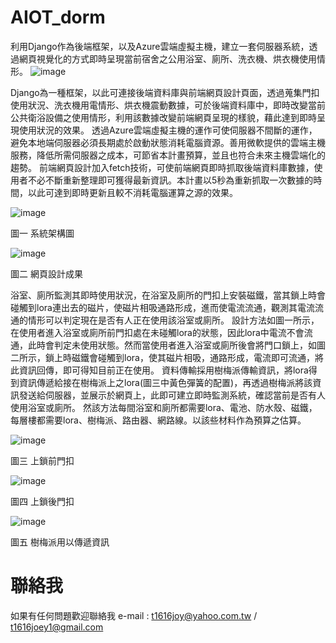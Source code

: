 # AIOT_dorm

利用Django作為後端框架，以及Azure雲端虛擬主機，建立一套伺服器系統，透過網頁視覺化的方式即時呈現當前宿舍之公用浴室、廁所、洗衣機、烘衣機使用情形。
![image](https://user-images.githubusercontent.com/43988698/215307919-6868e861-c04d-4b5a-833d-b24169699bfc.png)

Django為一種框架，以此可連接後端資料庫與前端網頁設計頁面，透過蒐集門扣使用狀況、洗衣機用電情形、烘衣機震動數據，可於後端資料庫中，即時改變當前公共衛浴設備之使用情形，利用該數據改變前端網頁呈現的樣貌，藉此達到即時呈現使用狀況的效果。
透過Azure雲端虛擬主機的運作可使伺服器不間斷的運作，避免本地端伺服器必須長期處於啟動狀態消耗電腦資源。善用微軟提供的雲端主機服務，降低所需伺服器之成本，可節省本計畫預算，並且也符合未來主機雲端化的趨勢。
前端網頁設計加入fetch技術，可使前端網頁即時抓取後端資料庫數據，使用者不必不斷重新整理即可獲得最新資訊。本計畫以5秒為重新抓取一次數據的時間，以此可達到即時更新且較不消耗電腦運算之源的效果。

![image](https://user-images.githubusercontent.com/43988698/215307878-c3711877-f2cc-4121-9599-301aba6c9748.png)

圖一 系統架構圖

![image](https://user-images.githubusercontent.com/43988698/215307897-328ebbda-5419-475d-b3a6-c9d3ace1c540.png)

圖二 網頁設計成果


浴室、廁所監測其即時使用狀況，在浴室及廁所的門扣上安裝磁鐵，當其鎖上時會碰觸到lora連出去的磁片，使磁片相吸通路形成，進而使電流流通，觀測其電流流通的情形可以判定現在是否有人正在使用該浴室或廁所。
設計方法如圖一所示，在使用者進入浴室或廁所前門扣處在未碰觸lora的狀態，因此lora中電流不會流通，此時會判定未使用狀態。然而當使用者進入浴室或廁所後會將門口鎖上，如圖二所示，鎖上時磁鐵會碰觸到lora，使其磁片相吸，通路形成，電流即可流通，將此資訊回傳，即可得知目前正在使用。
資料傳輸採用樹梅派傳輸資訊，將lora得到資訊傳遞給接在樹梅派上之lora(圖三中黃色彈簧的配置)，再透過樹梅派將該資訊發送給伺服器，並展示於網頁上，此即可建立即時監測系統，確認當前是否有人使用浴室或廁所。
然該方法每間浴室和廁所都需要lora、電池、防水殼、磁鐵，每層樓都需要lora、樹梅派、路由器、網路線。以該些材料作為預算之估算。

![image](https://user-images.githubusercontent.com/43988698/215307830-574e5aa3-3f37-43ef-9f5f-b640d5679e54.png)

圖三 上鎖前門扣

![image](https://user-images.githubusercontent.com/43988698/215307845-509e6fd9-49ff-46ba-9666-fd2c2cf37774.png)

圖四 上鎖後門扣

![image](https://user-images.githubusercontent.com/43988698/215307867-08c19b80-7583-4cb9-924f-f2d0ca61c012.png)

圖五 樹梅派用以傳遞資訊

# 聯絡我
如果有任何問題歡迎聯絡我 e-mail : t1616joy@yahoo.com.tw / t1616joey1@gmail.com

 
